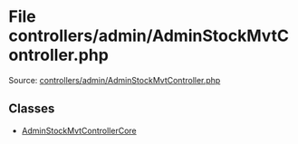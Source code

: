 File controllers/admin/AdminStockMvtController.php
=========

Source: [controllers/admin/AdminStockMvtController.php](https://github.com/PrestaShop/PrestaShop/blob/1.5.2.0/controllers/admin/AdminStockMvtController.php)


Classes
-------

* [AdminStockMvtControllerCore](class.AdminStockMvtControllerCore.md)

